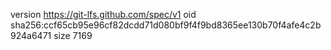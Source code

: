 version https://git-lfs.github.com/spec/v1
oid sha256:ccf65cb95e96cf82dcdd71d080bf9f4f9bd8365ee130b70f4afe4c2b924a6471
size 7169
